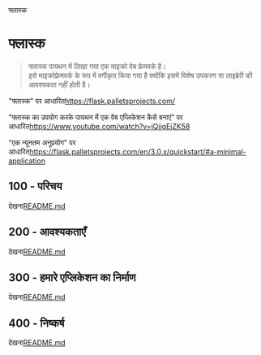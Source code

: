फ्लास्क

# फ्लास्क

> फ्लास्क पायथन में लिखा गया एक माइक्रो वेब फ्रेमवर्क है।<br/>इसे माइक्रोफ़्रेमवर्क के रूप में वर्गीकृत किया गया है क्योंकि इसमें विशेष उपकरण या लाइब्रेरी की आवश्यकता नहीं होती है।

"फ्लास्क" पर आधारित<https://flask.palletsprojects.com/>

"फ्लास्क का उपयोग करके पायथन में एक वेब एप्लिकेशन कैसे बनाएं" पर आधारित<https://www.youtube.com/watch?v=jQjjqEjZK58>

"एक न्यूनतम अनुप्रयोग" पर आधारित<https://flask.palletsprojects.com/en/3.0.x/quickstart/#a-minimal-application>

## 100 - परिचय

देखना[README.md](./100/README.md)

## 200 - आवश्यकताएँ

देखना[README.md](./200/README.md)

## 300 - हमारे एप्लिकेशन का निर्माण

देखना[README.md](./300/README.md)

## 400 - निष्कर्ष

देखना[README.md](./400/README.md)
